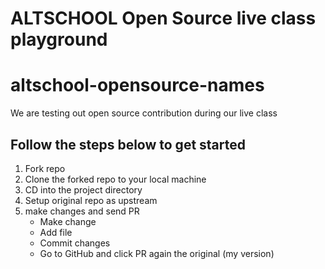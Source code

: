# ALTSCHOOL Open Source live class playground

# altschool-opensource-names

We are testing out open source contribution during our live class

## Follow the steps below to get started

1. Fork repo
2. Clone the forked repo to your local machine
3. CD into the project directory
4. Setup original repo as upstream
5. make changes and send PR
   - Make change
   - Add file
   - Commit changes
   - Go to GitHub and click PR again the original (my version)
